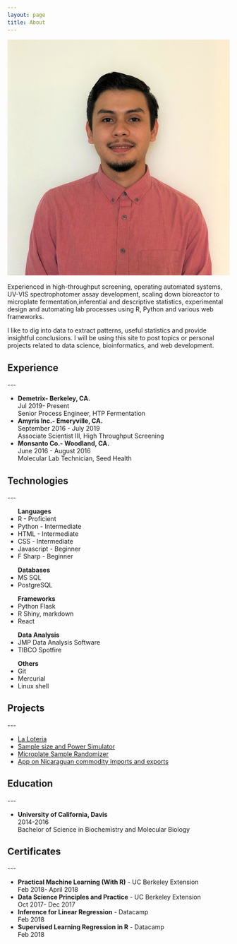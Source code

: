 ```yaml
---
layout: page
title: About
---
```

<head>
	<link rel="stylesheet" type="text/css" href="/css/aboutme.css"> 
</head>
<img class= "silvio_photo" src="/img/silvio_ortiz.jpg" />
<p>Experienced in high-throughput screening, operating automated systems, UV-VIS spectrophotomer assay development, scaling down bioreactor to microplate fermentation,inferential and descriptive statistics, experimental design and automating lab processes using R, Python and various web frameworks.</p>
<p> I like to dig into data to extract patterns, useful statistics and provide insightful conclusions.
 I will be using this site to post topics or personal projects related to data science, bioinformatics, and web development. </p>

<h2>Experience</h2>
---
<ul>
<li><b>Demetrix- Berkeley, CA.</b><div class = "resume_date">Jul 2019- Present</div></li> 
  Senior Process Engineer, HTP Fermentation 
<li><b>Amyris Inc.- Emeryville, CA.</b><div class = "resume_date">September 2016 - July 2019</div></li>
  Associate Scientist III,  High Throughput Screening  
<li><b>Monsanto Co.- Woodland, CA.</b><div class = "resume_date">June 2016 - August 2016</div></li>
  Molecular Lab Technician, Seed Health 
</ul>

<h2>Technologies</h2>  
---
<ul>
<b>Languages</b>
  <li>R - Proficient</li>
  <li>Python - Intermediate</li>
  <li>HTML - Intermediate</li>
  <li>CSS - Intermediate</li>
  <li>Javascript - Beginner</li>
  <li>F Sharp - Beginner  </li>
</ul>
<ul>
<b>Databases</b>
  <li>MS SQL</li>
  <li>PostgreSQL</li> 
</ul>
<ul>
<b>Frameworks</b>
  <li>Python Flask</li>
  <li>R Shiny, markdown</li>
  <li>React</li>
</ul>
<ul>
<b>Data Analysis </b>
  <li>JMP Data Analysis Software</li>
  <li>TIBCO Spotfire</li>
</ul>
<ul>
<b>Others</b>
  <li>Git</li>
  <li>Mercurial</li>
  <li>Linux shell</li>
</ul>

<h2>Projects</h2>
---
<ul>
  <li><a href="http://silvioaburto.github.io/loteria/">La Loteria</a></li>
  <li><a href="https://sortizaburto.shinyapps.io/power_calculator/">Sample size and Power Simulator</a></li>
  <li><a href="https://sortizaburto.shinyapps.io/plate_map_randomizer/">Microplate Sample Randomizer</a></li>
  <li><a href="https://sortizaburto.shinyapps.io/nicaragua_commodity_trade/">App on Nicaraguan commodity imports and exports</a></li>
</ul>

<h2>Education</h2>
---
<ul>
<li><b>University of California, Davis</b><div class = "resume_date">2014-2016</div></li>
Bachelor of Science in Biochemistry and Molecular Biology  
</ul>

<h2>Certificates</h2>
---
<ul>
	<li><b>Practical Machine Learning (With R)</b> - UC Berkeley Extension</li>
	<div class = "resume_date">Feb 2018- April 2018</div>
	<li><b>Data Science Principles and Practice</b> - UC Berkeley Extension</li>
	<div class = "resume_date">Oct 2017- Dec 2017</div>
	<li><b>Inference for Linear Regression</b> - Datacamp</li>
	<div class = "resume_date">Feb 2018</div>
	<li><b>Supervised Learning Regression in R</b> - Datacamp</li>
	<div class = "resume_date">Feb 2018</div>
</ul>



